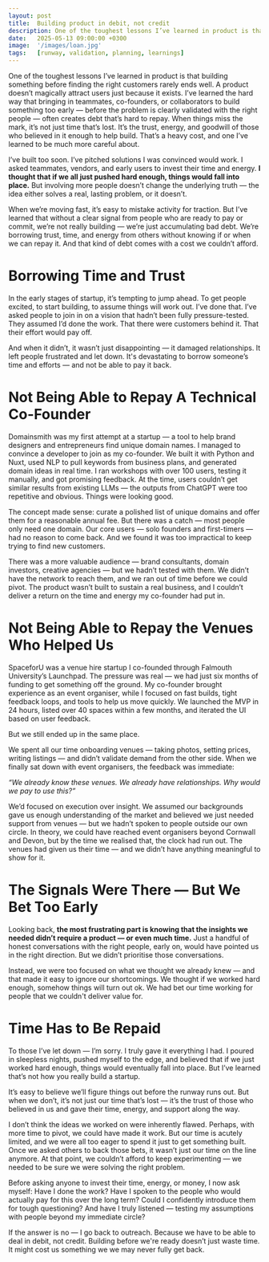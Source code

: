 ```yaml
---
layout: post
title:  Building product in debit, not credit
description: One of the toughest lessons I’ve learned in product is that involving others before truly validating the problem doesn’t reduce risk — it in fact leads to bad debt.
date:   2025-05-13 09:00:00 +0300
image:  '/images/loan.jpg'
tags:   [runway, validation, planning, learnings]
---
```


One of the toughest lessons I’ve learned in product is that building something before finding the right customers rarely ends well. A product doesn’t magically attract users just because it exists. I’ve learned the hard way that bringing in teammates, co-founders, or collaborators to build something too early — before the problem is clearly validated with the right people — often creates debt that’s hard to repay. When things miss the mark, it’s not just time that’s lost. It’s the trust, energy, and goodwill of those who believed in it enough to help build. That’s a heavy cost, and one I’ve learned to be much more careful about.

I’ve built too soon. I’ve pitched solutions I was convinced would work. I asked teammates, vendors, and early users to invest their time and energy. **I thought that if we all just pushed hard enough, things would fall into place.** But involving more people doesn’t change the underlying truth — the idea either solves a real, lasting problem, or it doesn’t.

When we’re moving fast, it’s easy to mistake activity for traction. But I’ve learned that without a clear signal from people who are ready to pay or commit, we’re not really building — we’re just accumulating bad debt. We’re borrowing trust, time, and energy from others without knowing if or when we can repay it. And that kind of debt comes with a cost we couldn’t afford.

# Borrowing Time and Trust

In the early stages of startup, it’s tempting to jump ahead. To get people excited, to start building, to assume things will work out. I’ve done that. I’ve asked people to join in on a vision that hadn’t been fully pressure-tested. They assumed I’d done the work. That there were customers behind it. That their effort would pay off.

And when it didn’t, it wasn’t just disappointing — it damaged relationships. It left people frustrated and let down. It's devastating to borrow someone’s time and efforts — and not be able to pay it back.

# Not Being Able to Repay A Technical Co-Founder

Domainsmith was my first attempt at a startup — a tool to help brand designers and entrepreneurs find unique domain names. I managed to convince a developer to join as my co-founder. We built it with Python and Nuxt, used NLP to pull keywords from business plans, and generated domain ideas in real time. I ran workshops with over 100 users, testing it manually, and got promising feedback. At the time, users couldn’t get similar results from existing LLMs — the outputs from ChatGPT were too repetitive and obvious. Things were looking good.

The concept made sense: curate a polished list of unique domains and offer them for a reasonable annual fee. But there was a catch — most people only need one domain. Our core users — solo founders and first-timers — had no reason to come back. And we found it was too impractical to keep trying to find new customers.

There was a more valuable audience — brand consultants, domain investors, creative agencies — but we hadn’t tested with them. We didn’t have the network to reach them, and we ran out of time before we could pivot. The product wasn’t built to sustain a real business, and I couldn’t deliver a return on the time and energy my co-founder had put in.

# Not Being Able to Repay the Venues Who Helped Us

SpaceforU was a venue hire startup I co-founded through Falmouth University’s Launchpad. The pressure was real — we had just six months of funding to get something off the ground. My co-founder brought experience as an event organiser, while I focused on fast builds, tight feedback loops, and tools to help us move quickly. We launched the MVP in 24 hours, listed over 40 spaces within a few months, and iterated the UI based on user feedback.

But we still ended up in the same place.

We spent all our time onboarding venues — taking photos, setting prices, writing listings — and didn’t validate demand from the other side. When we finally sat down with event organisers, the feedback was immediate:

*“We already know these venues. We already have relationships. Why would we pay to use this?”*

We’d focused on execution over insight. We assumed our backgrounds gave us enough understanding of the market and believed we just needed support from venues — but we hadn’t spoken to people outside our own circle. In theory, we could have reached event organisers beyond Cornwall and Devon, but by the time we realised that, the clock had run out. The venues had given us their time — and we didn’t have anything meaningful to show for it.

# The Signals Were There — But We Bet Too Early

Looking back, **the most frustrating part is knowing that the insights we needed didn’t require a product — or even much time.** Just a handful of honest conversations with the right people, early on, would have pointed us in the right direction. But we didn’t prioritise those conversations.

Instead, we were too focused on what we thought we already knew — and that made it easy to ignore our shortcomings. We thought if we worked hard enough, somehow things will turn out ok. We had bet our time working for people that we couldn't deliver value for.

# Time Has to Be Repaid

To those I’ve let down — I’m sorry. I truly gave it everything I had. I poured in sleepless nights, pushed myself to the edge, and believed that if we just worked hard enough, things would eventually fall into place. But I’ve learned that’s not how you really build a startup.

It’s easy to believe we’ll figure things out before the runway runs out. But when we don’t, it’s not just our time that’s lost — it’s the trust of those who believed in us and gave their time, energy, and support along the way.

I don’t think the ideas we worked on were inherently flawed. Perhaps, with more time to pivot, we could have made it work. But our time is acutely limited, and we were all too eager to spend it just to get something built. Once we asked others to back those bets, it wasn’t just our time on the line anymore. At that point, we couldn’t afford to keep experimenting — we needed to be sure we were solving the right problem.

Before asking anyone to invest their time, energy, or money, I now ask myself: Have I done the work? Have I spoken to the people who would actually pay for this over the long term? Could I confidently introduce them for tough questioning? And have I truly listened — testing my assumptions with people beyond my immediate circle?

If the answer is no — I go back to outreach. Because we have to be able to deal in debit, not credit. Building before we're ready doesn’t just waste time. It might cost us something we we may never fully get back.
